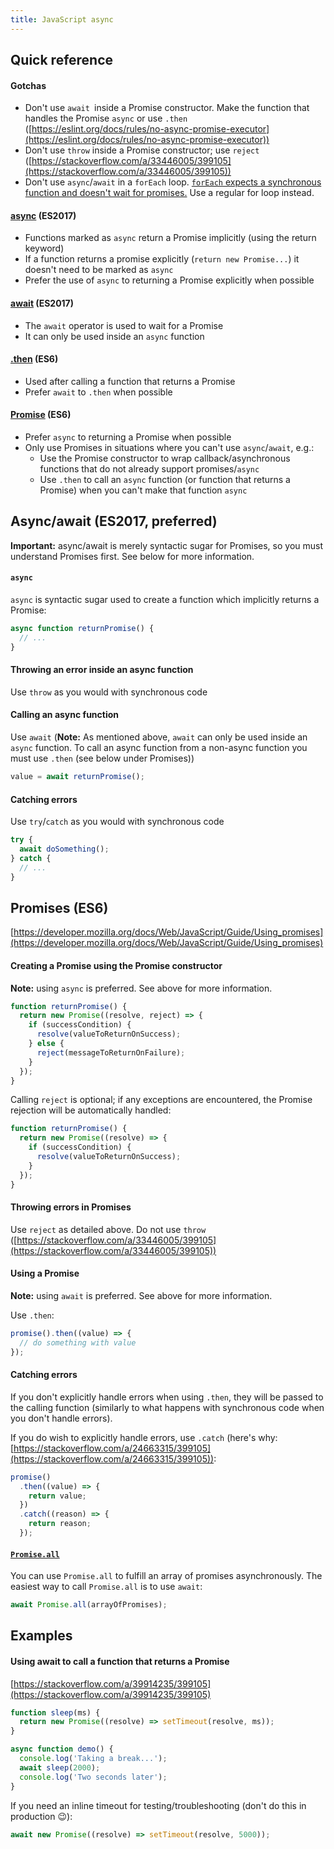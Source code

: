 ```yaml
---
title: JavaScript async
---
```


## Quick reference

#### Gotchas

- Don't use `await `inside a Promise constructor. Make the function that handles the Promise `async` or use `.then`
  ([https://eslint.org/docs/rules/no-async-promise-executor](https://eslint.org/docs/rules/no-async-promise-executor))
- Don't use `throw` inside a Promise constructor; use `reject`
  ([https://stackoverflow.com/a/33446005/399105](https://stackoverflow.com/a/33446005/399105))
- Don't use `async`/`await` in a `forEach` loop. [`forEach` expects a synchronous function and doesn't wait for promises.](https://developer.mozilla.org/en-US/docs/Web/JavaScript/Reference/Global_Objects/Array/forEach) Use a regular for loop instead.

#### [async](https://developer.mozilla.org/docs/Web/JavaScript/Reference/Statements/async_function) (ES2017)

- Functions marked as `async` return a Promise implicitly (using the return keyword)
- If a function returns a promise explicitly (`return new Promise...`) it doesn't need to be marked as `async`
- Prefer the use of `async` to returning a Promise explicitly when possible

#### [await](https://developer.mozilla.org/en-US/docs/Web/JavaScript/Reference/Operators/await) (ES2017)

- The `await` operator is used to wait for a Promise
- It can only be used inside an `async` function

#### [.then](https://developer.mozilla.org/docs/Web/JavaScript/Reference/Global_Objects/Promise/then) (ES6)

- Used after calling a function that returns a Promise
- Prefer `await` to `.then` when possible

#### [Promise](https://developer.mozilla.org/docs/Web/JavaScript/Reference/Global_Objects/Promise) (ES6)

- Prefer `async` to returning a Promise when possible
- Only use Promises in situations where you can't use `async`/`await`, e.g.:
  - Use the Promise constructor to wrap callback/asynchronous functions that do not already support promises/`async`
  - Use `.then` to call an `async` function (or function that returns a Promise) when you can't make that function
    `async`

## Async/await (ES2017, preferred)

**Important:** async/await is merely syntactic sugar for Promises, so you must understand Promises first. See below for
more information.

#### `async`

`async` is syntactic sugar used to create a function which implicitly returns a Promise:

```javascript
async function returnPromise() {
  // ...
}
```

#### Throwing an error inside an async function

Use `throw` as you would with synchronous code

#### Calling an async function

Use `await` (**Note:** As mentioned above, `await` can only be used inside an `async` function. To call an async function from a
non-async function you must use `.then` (see below under Promises))

```javascript
value = await returnPromise();
```

#### Catching errors

Use `try`/`catch` as you would with synchronous code

```javascript
try {
  await doSomething();
} catch {
  // ...
}
```

## Promises (ES6)

[https://developer.mozilla.org/docs/Web/JavaScript/Guide/Using_promises](https://developer.mozilla.org/docs/Web/JavaScript/Guide/Using_promises)

#### Creating a Promise using the Promise constructor

**Note:** using `async` is preferred. See above for more information.

```javascript
function returnPromise() {
  return new Promise((resolve, reject) => {
    if (successCondition) {
      resolve(valueToReturnOnSuccess);
    } else {
      reject(messageToReturnOnFailure);
    }
  });
}
```

Calling `reject` is optional; if any exceptions are encountered, the Promise rejection will be automatically handled:

```javascript
function returnPromise() {
  return new Promise((resolve) => {
    if (successCondition) {
      resolve(valueToReturnOnSuccess);
    }
  });
}
```

#### Throwing errors in Promises

Use `reject` as detailed above. Do not use `throw` ([https://stackoverflow.com/a/33446005/399105](https://stackoverflow.com/a/33446005/399105))

#### Using a Promise

**Note:** using `await` is preferred. See above for more information.

Use `.then`:

```javascript
promise().then((value) => {
  // do something with value
});
```

#### Catching errors

If you don't explicitly handle errors when using `.then`, they will be passed to the calling function (similarly to
what happens with synchronous code when you don't handle errors).

If you do wish to explicitly handle errors, use `.catch` (here's why:
[https://stackoverflow.com/a/24663315/399105](https://stackoverflow.com/a/24663315/399105)):

```javascript
promise()
  .then((value) => {
    return value;
  })
  .catch((reason) => {
    return reason;
  });
```

#### [`Promise.all`](https://developer.mozilla.org/docs/Web/JavaScript/Reference/Global_Objects/Promise/all)

You can use `Promise.all` to fulfill an array of promises asynchronously. The easiest way to call `Promise.all` is to
use `await`:

```javascript
await Promise.all(arrayOfPromises);
```

## Examples

#### Using await to call a function that returns a Promise

[https://stackoverflow.com/a/39914235/399105](https://stackoverflow.com/a/39914235/399105)

```javascript
function sleep(ms) {
  return new Promise((resolve) => setTimeout(resolve, ms));
}

async function demo() {
  console.log('Taking a break...');
  await sleep(2000);
  console.log('Two seconds later');
}
```

If you need an inline timeout for testing/troubleshooting (don't do this in production 😉):

```javascript
await new Promise((resolve) => setTimeout(resolve, 5000));
```
